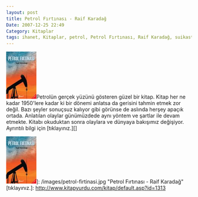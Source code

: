 ```yaml
---
layout: post
title: Petrol Fırtınası - Raif Karadağ
Date: 2007-12-25 22:49
Category: Kitaplar
tags: ihanet, Kitaplar, petrol, Petrol Fırtınası, Raif Karadağ, suikast, tekel
---
```


![Petrol Fırtınası - Raif Karadağ][]Petrolün gerçek yüzünü gösteren
güzel bir kitap. Kitap her ne kadar 1950'lere kadar ki bir dönemi
anlatsa da gerisini tahmin etmek zor değil. Bazı şeyler sonuçsuz kalıyor
gibi görünse de aslında herşey apaçık ortada. Anlatılan olaylar
günümüzdede aynı yöntem ve şartlar ile devam etmekte. Kitabı okuduktan
sonra olaylara ve dünyaya bakışımız değişiyor. Ayrıntılı bilgi için
[tıklayınız.][]

  [Petrol Fırtınası - Raif Karadağ]: /images/petrol-firtinasi.kucukresim.jpg
  ![Petrol Fırtınası - Raif Karadağ][]]: /images/petrol-firtinasi.jpg
    "Petrol Fırtınası - Raif Karadağ"
  [tıklayınız.]: http://www.kitapyurdu.com/kitap/default.asp?id=1313
